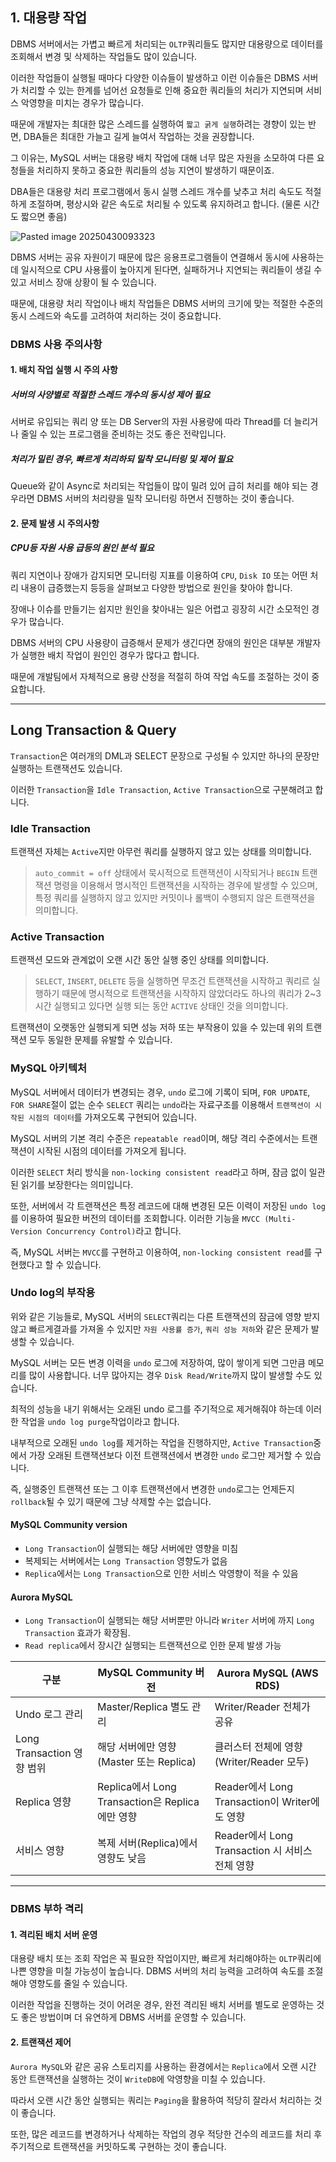 ## 1. 대용량 작업
DBMS 서버에서는 가볍고 빠르게 처리되는 `OLTP`쿼리들도 많지만 대용량으로 데이터를 조회해서 변경 및 삭제하는 작업들도 많이 있습니다.

이러한 작업들이 실행될 때마다 다양한 이슈들이 발생하고 이런 이슈들은 DBMS 서버가 처리할 수 있는 한계를 넘어선 요청들로 인해 중요한 쿼리들의 처리가 지연되며 서비스 악영향을 미치는 경우가 많습니다.

때문에 개발자는 최대한 많은 스레드를 실행하여 `짧고 굵게 실행`하려는 경향이 있는 반면, DBA들은 최대한 가늘고 길게 늘여서 작업하는 것을 권장합니다.

그 이유는, MySQL 서버는 대용량 배치 작업에 대해 너무 많은 자원을 소모하여 다른 요청들을 처리하지 못하고 중요한 쿼리들의  성능 지연이 발생하기 때문이죠.

DBA들은 대용량 처리 프로그램에서 동시 실행 스레드 개수를 낮추고 처리 속도도 적절하게 조절하며, 평상시와 같은 속도로 처리될 수 있도록 유지하려고 합니다. (물론 시간도 짧으면 좋음)

![Pasted image 20250430093323](https://github.com/user-attachments/assets/1ea152ea-88a1-46cb-93fe-b34e82f319a4)

DBMS 서버는 공유 자원이기 때문에 많은 응용프로그램들이 연결해서 동시에 사용하는데 일시적으로 CPU 사용률이 높아지게 된다면, 실패하거나 지연되는 쿼리들이 생길 수 있고 서비스 장애 상황이 될 수 있습니다.

때문에, 대용량 처리 작업이나 배치 작업들은 DBMS 서버의 크기에 맞는 적절한 수준의 동시 스레드와 속도를 고려하여 처리하는 것이 중요합니다.
### DBMS 사용 주의사항
#### 1. 배치 작업 실행 시 주의 사항
##### 서버의 사양별로 적절한 스레드 개수의 동시성 제어 필요

서버로 유입되는 쿼리 양 또는 DB Server의 자원 사용량에 따라 Thread를 더 늘리거나 줄일 수 있는 프로그램을 준비하는 것도 좋은 전략입니다.
##### 처리가 밀린 경우, 빠르게 처리하되 밀착 모니터링 및 제어 필요
Queue와 같이 Async로 처리되는 작업들이 많이 밀려 있어 급히 처리를 해야 되는 경우라면 DBMS 서버의 처리량을 밀착 모니터링 하면서 진행하는 것이 좋습니다.
#### 2. 문제 발생 시 주의사항
##### CPU등 자원 사용 급등의 원인 분석 필요
쿼리 지연이나 장애가 감지되면 모니터링 지표를 이용하여 `CPU`, `Disk IO` 또는 어떤 처리 내용이 급증했는지 등등을 살펴보고 다양한 방법으로 원인을 찾아야 합니다.

장애나 이슈를 만들기는 쉽지만 원인을 찾아내는 일은 어렵고 굉장히 시간 소모적인 경우가 많습니다.

DBMS 서버의 CPU 사용량이 급증해서 문제가 생긴다면 장애의 원인은 대부분 개발자가 실행한 배치 작업이 원인인 경우가 많다고 합니다.

때문에 개발팀에서 자체적으로 용량 산정을 적절히 하여 작업 속도를 조절하는 것이 중요합니다.

---
## Long Transaction & Query

`Transaction`은 여러개의 DML과 SELECT 문장으로 구성될 수 있지만 하나의 문장만 실행하는 트랜잭션도 있습니다.

이러한 `Transaction`을 `Idle Transaction`, `Active Transaction`으로 구분해려고 합니다.
### Idle Transaction
트랜잭션 자체는 `Active`지만 아무런 쿼리를 실행하지 않고 있는 상태를 의미합니다.

>`auto_commit = off` 상태에서 묵시적으로 트랜잭션이 시작되거나 `BEGIN` 트랜잭션 명령을 이용해서 명시적인 트랜잭션을 시작하는 경우에 발생할 수 있으며, 특정 쿼리를 실행하지 않고 있지만 커밋이나 롤백이 수행되지 않은 트랜잭션을 의미합니다.
### Active Transaction
트랜잭션 모드와 관계없이 오랜 시간 동안 실행 중인 상태를 의미합니다.

> `SELECT`, `INSERT`, `DELETE` 등을 실행하면 무조건 트랜잭션을 시작하고 쿼리르 실행하기 때문에 명시적으로 트랜잭션을 시작하지 않았더라도 하나의 쿼리가 2~3 시간 실행되고 있다면 실행 되는 동안 `ACTIVE` 상태인 것을 의미합니다.

트랜잭션이 오랫동안 실행되게 되면 성능 저하 또는 부작용이 있을 수 있는데 위의 트랜잭션 모두 동일한 문제를 유발할 수 있습니다.
### MySQL 아키텍처
MySQL 서버에서 데이터가 변경되는 경우, `undo` 로그에 기록이 되며, `FOR UPDATE`, `FOR SHARE`절이 없는 순수 `SELECT` 쿼리는 `undo`라는 자료구조를 이용해서 `트랜잭션이 시작된 시점의 데이터`를 가져오도록 구현되어 있습니다.

MySQL 서버의 기본 격리 수준은 `repeatable read`이며, 해당 격리 수준에서는 트랜잭션이 시작된 시점의 데이터를 가져오게 됩니다.

이러한 `SELECT` 처리 방식을 `non-locking consistent read`라고 하며, 잠금 없이 일관된 읽기를 보장한다는 의미입니다.

또한, 서버에서 각 트랜잭션은 특정 레코드에 대해 변경된 모든 이력이 저장된 `undo log`를 이용하여 필요한 버전의 데이터를 조회합니다. 이러한 기능을 `MVCC (Multi-Version Concurrency Control)`라고 합니다.

즉, MySQL 서버는 `MVCC`를 구현하고 이용하여, `non-locking consistent read`를 구현했다고 할 수 있습니다.
### Undo log의 부작용
위와 같은 기능들로, MySQL 서버의 `SELECT`쿼리는 다른 트랜잭션의 잠금에 영향 받지 않고 빠르게결과를 가져올 수 있지만 `자원 사용률 증가`, `쿼리 성능 저하`와 같은 문제가 발생할 수 있습니다.

MySQL 서버는 모든 변경 이력을 `undo` 로그에 저장하여, 많이 쌓이게 되면 그만큼 메모리를 많이 사용합니다. 너무 많아지는 경우 `Disk Read/Write`까지 많이 발생할 수도 있습니다.

최적의 성능을 내기 위해서는 오래된 undo 로그를 주기적으로 제거해줘야 하는데 이러한 작업을 `undo log purge`작업이라고 합니다.

내부적으로 오래된 `undo log`를 제거하는 작업을 진행하지만, `Active Transaction`중에서 가장 오래된 트랜잭션보다 이전 트랜잭션에서 변경한 `undo` 로그만 제거할 수 있습니다.

즉, 실행중인 트랜잭션 또는 그 이후 트랜잭션에서 변경한 `undo`로그는 언제든지 `rollback`될 수 있기 때문에 그냥 삭제할 수는 없습니다.
#### MySQL Community version
- `Long Transaction`이 실행되는 해당 서버에만 영향을 미침
- 복제되는 서버에서는 `Long Transaction` 영향도가 없음
- `Replica`에서는 `Long Transaction`으로 인한 서비스 악영향이 적을 수 있음
#### Aurora MySQL
- `Long Transaction`이 실행되는 해당 서버뿐만 아니라 `Writer` 서버에 까지 `Long Transaction` 효과가 확장됨.
- `Read replica`에서 장시간 실행되는 트랜잭션으로 인한 문제 발생 가능

| 구분                     | MySQL Community 버전                       | Aurora MySQL (AWS RDS)                 |
| ---------------------- | ---------------------------------------- | -------------------------------------- |
| Undo 로그 관리             | Master/Replica 별도 관리                     | Writer/Reader 전체가 공유                   |
| Long Transaction 영향 범위 | 해당 서버에만 영향 (Master 또는 Replica)           | 클러스터 전체에 영향 (Writer/Reader 모두)         |
| Replica 영향             | Replica에서 Long Transaction은 Replica에만 영향 | Reader에서 Long Transaction이 Writer에도 영향 |
| 서비스 영향                 | 복제 서버(Replica)에서 영향도 낮음                  | Reader에서 Long Transaction 시 서비스 전체 영향  |

---
### DBMS 부하 격리
#### 1. 격리된 배치 서버 운영
대용량 배치 또는 조회 작업은 꼭 필요한 작업이지만, 빠르게 처리해야하는 `OLTP`쿼리에 나쁜 영향을 미칠 가능성이  높습니다. DBMS 서버의 처리 능력을 고려하여 속도를 조절해야 영향도를 줄일 수 있습니다. 

이러한 작업을 진행하는 것이 어려운 경우, 완전 격리된 배치 서버를 별도로 운영하는 것도 좋은 방법이며 더 유연하게 DBMS 서버를 운영할 수 있습니다.
#### 2. 트랜잭션 제어
`Aurora MySQL`와 같은 공유 스토리지를 사용하는 환경에서는 `Replica`에서 오랜 시간 동안 트랜잭션을 실행하는 것이 `WriteDB`에 악영향을 미칠 수 있습니다.

따라서 오랜 시간 동안 실행되는 쿼리는 `Paging`을 활용하여 적당히 잘라서 처리하는 것이 좋습니다.

또한, 많은 레코드를 변경하거나 삭제하는 작업의 경우 적당한 건수의 레코드를 처리 후 주기적으로 트랜잭션을 커밋하도록 구현하는 것이 좋습니다.
